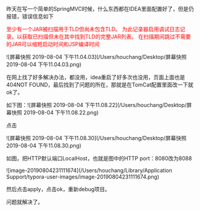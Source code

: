 昨天在写一个简单的SpringMVC时候，什么东西都在IDEA里面配置好了，但是仍报错，错误信息如下

<font color= red>至少有一个JAR被扫描用于TLD但尚未包含TLD。 为此记录器启用调试日志记录，以获取已扫描但未在其中找到TLD的完整JAR列表。 在扫描期间跳过不需要的JAR可以缩短启动时间和JSP编译时间</font>

![屏幕快照 2019-08-04 下午11.04.03](/Users/houchang/Desktop/屏幕快照 2019-08-04 下午11.04.03.png)

在网上找了好多解决办法，都没用，idea重启了好多次也没用，页面上面也是404NOT FOUND，最后找到了问题的所在，那就是在TomCat配置里面改一下就ok了。

如下图：![屏幕快照 2019-08-04 下午11.08.22](/Users/houchang/Desktop/屏幕快照 2019-08-04 下午11.08.22.png)

点击

![屏幕快照 2019-08-04 下午11.08.30](/Users/houchang/Desktop/屏幕快照 2019-08-04 下午11.08.30.png)

如图，把HTTP默认端口LocalHost，也就是图中的HTTP port：8080改为8088

![image-20190804231111674](/Users/houchang/Library/Application Support/typora-user-images/image-20190804231111674.png)

然后点击apply，点击ok，重新debug项目。

问题就解决了。